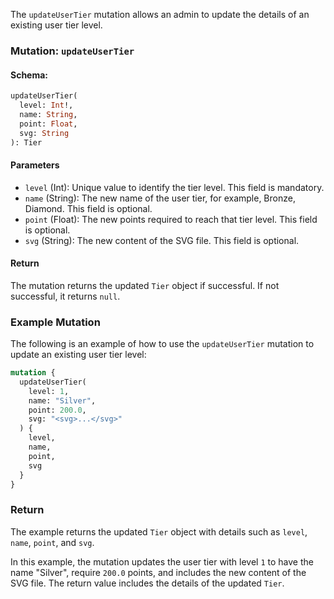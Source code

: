 
The `updateUserTier` mutation allows an admin to update the details of an existing user tier level.

### Mutation: `updateUserTier`

#### Schema:
```graphql
updateUserTier(
  level: Int!,
  name: String,
  point: Float,
  svg: String
): Tier
```

#### Parameters

- `level` (Int): Unique value to identify the tier level. This field is mandatory.
- `name` (String): The new name of the user tier, for example, Bronze, Diamond. This field is optional.
- `point` (Float): The new points required to reach that tier level. This field is optional.
- `svg` (String): The new content of the SVG file. This field is optional.

#### Return

The mutation returns the updated `Tier` object if successful. If not successful, it returns `null`.

### Example Mutation

The following is an example of how to use the `updateUserTier` mutation to update an existing user tier level:

```graphql
mutation {
  updateUserTier(
    level: 1,
    name: "Silver",
    point: 200.0,
    svg: "<svg>...</svg>"
  ) {
    level,
    name,
    point,
    svg
  }
}
```

### Return

The example returns the updated `Tier` object with details such as `level`, `name`, `point`, and `svg`.

In this example, the mutation updates the user tier with level `1` to have the name "Silver", require `200.0` points, and includes the new content of the SVG file. The return value includes the details of the updated `Tier`.